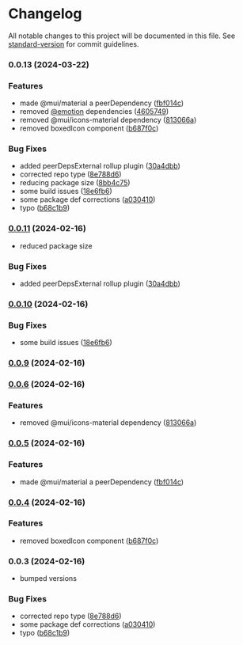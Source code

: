 # Changelog

All notable changes to this project will be documented in this file. See [standard-version](https://github.com/conventional-changelog/standard-version) for commit guidelines.

### 0.0.13 (2024-03-22)


### Features

* made @mui/material a peerDependency ([fbf014c](https://github.com/harrybin/react-common/commit/fbf014cba770391f2440ba2b66863653149e955e))
* removed [@emotion](https://github.com/emotion) dependencies ([4605749](https://github.com/harrybin/react-common/commit/4605749569eb9ef92a8759e4f299484eb0f87464))
* removed @mui/icons-material dependency ([813066a](https://github.com/harrybin/react-common/commit/813066ad6628f3c04457caee53df5ce448ec8f22))
* removed boxedIcon component ([b687f0c](https://github.com/harrybin/react-common/commit/b687f0c7510401ac8d65bb7967d4a30ad9411060))


### Bug Fixes

* added peerDepsExternal rollup plugin ([30a4dbb](https://github.com/harrybin/react-common/commit/30a4dbbe44d333d27ba5dccd0dd124fbfdfa6502))
* corrected repo type ([8e788d6](https://github.com/harrybin/react-common/commit/8e788d601532e3cef2434a1cbf4dd1d68cf81949))
* reducing package size ([8bb4c75](https://github.com/harrybin/react-common/commit/8bb4c758da940231bf646f719a74e2a4564f5d54))
* some build issues ([18e6fb6](https://github.com/harrybin/react-common/commit/18e6fb6d66be32da8c5eca3b51a816dd19583f25))
* some package def corrections ([a030410](https://github.com/harrybin/react-common/commit/a030410e9c28f6ea8808168c8989472fe1e61a23))
* typo ([b68c1b9](https://github.com/harrybin/react-common/commit/b68c1b9fb0e8213ab59f8a8c899f85d014560440))

### [0.0.11](https://github.com/harrybin/react-common/compare/v0.0.10...v0.0.11) (2024-02-16)

* reduced package size

### Bug Fixes

* added peerDepsExternal rollup plugin ([30a4dbb](https://github.com/harrybin/react-common/commit/30a4dbbe44d333d27ba5dccd0dd124fbfdfa6502))

### [0.0.10](https://github.com/harrybin/react-common/compare/v0.0.9...v0.0.10) (2024-02-16)


### Bug Fixes

* some build issues ([18e6fb6](https://github.com/harrybin/react-common/commit/18e6fb6d66be32da8c5eca3b51a816dd19583f25))

### [0.0.9](https://github.com/harrybin/react-common/compare/v0.0.8...v0.0.9) (2024-02-16)

### [0.0.6](https://github.com/harrybin/react-common/compare/v0.0.5...v0.0.6) (2024-02-16)


### Features

* removed @mui/icons-material dependency ([813066a](https://github.com/harrybin/react-common/commit/813066ad6628f3c04457caee53df5ce448ec8f22))

### [0.0.5](https://github.com/harrybin/react-common/compare/v0.0.4...v0.0.5) (2024-02-16)


### Features

* made @mui/material a peerDependency ([fbf014c](https://github.com/harrybin/react-common/commit/fbf014cba770391f2440ba2b66863653149e955e))

### [0.0.4](https://github.com/harrybin/react-common/compare/v0.0.3...v0.0.4) (2024-02-16)


### Features

* removed boxedIcon component ([b687f0c](https://github.com/harrybin/react-common/commit/b687f0c7510401ac8d65bb7967d4a30ad9411060))

### 0.0.3 (2024-02-16)
* bumped versions

### Bug Fixes

* corrected repo type ([8e788d6](https://github.com/harrybin/react-common/commit/8e788d601532e3cef2434a1cbf4dd1d68cf81949))
* some package def corrections ([a030410](https://github.com/harrybin/react-common/commit/a030410e9c28f6ea8808168c8989472fe1e61a23))
* typo ([b68c1b9](https://github.com/harrybin/react-common/commit/b68c1b9fb0e8213ab59f8a8c899f85d014560440))
